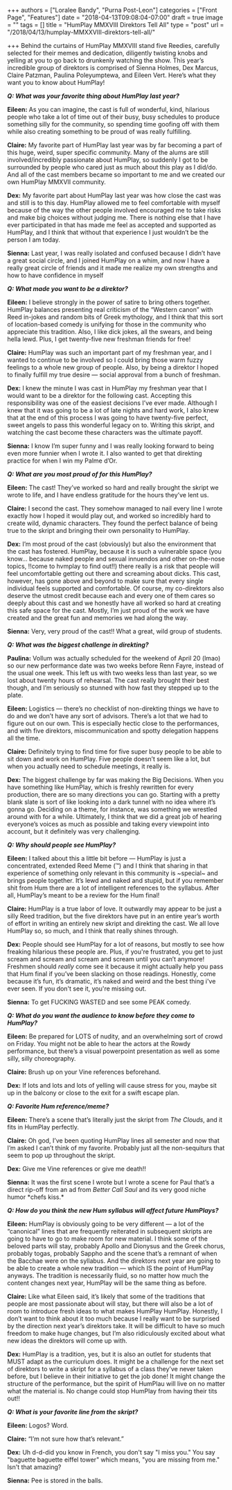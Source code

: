 +++
authors = ["Loralee Bandy", "Purna Post-Leon"]
categories = ["Front Page", "Features"]
date = "2018-04-13T09:08:04-07:00"
draft = true
image = ""
tags = []
title = "HumPlay MMXVIII Direktors Tell All"
type = "post"
url = "/2018/04/13/humplay-MMXXVIII-direktors-tell-all/"

+++
Behind the curtains of HumPlay MMXVIII stand five Reedies, carefully selected for their memes and dedication, diligently twisting knobs and yelling at you to go back to drunkenly watching the show. This year’s incredible group of direktors is comprised of Sienna Holmes, Dex Marcus, Claire Patzman, Paulina Poleyumptewa, and Eileen Vert. Here’s what they want you to know about HumPlay!

**_Q: What was your favorite thing about HumPlay last year?_**

**Eileen:** As you can imagine, the cast is full of wonderful, kind, hilarious people who take a lot of time out of their busy, busy schedules to produce something silly for the community, so spending time goofing off with them while also creating something to be proud of was really fulfilling.

**Claire:** My favorite part of HumPlay last year was by far becoming a part of this huge, weird, super specific community. Many of the alums are still involved/incredibly passionate about HumPlay, so suddenly I got to be surrounded by people who cared just as much about this play as I did/do. And all of the cast members became so important to me and we created our own HumPlay MMXVII community.

**Dex:** My favorite part about HumPlay last year was how close the cast was and still is to this day. HumPlay allowed me to feel comfortable with myself because of the way the other people involved encouraged me to take risks and make big choices without judging me. There is nothing else that I have ever participated in that has made me feel as accepted and supported as HumPlay, and I think that without that experience I just wouldn’t be the person I am today.

**Sienna:** Last year, I was really isolated and confused because I didn’t have a great social circle, and I joined HumPlay on a whim, and now I have a really great circle of friends and it made me realize my own strengths and how to have confidence in myself

**_Q: What made you want to be a direktor?_**

**Eileen:** I believe strongly in the power of satire to bring others together. HumPlay balances presenting real criticism of the “Western canon” with Reed in-jokes and random bits of Greek mythology, and I think that this sort of location-based comedy is unifying for those in the community who appreciate this tradition. Also, I like dick jokes, all the swears, and being hella lewd. Plus, I get twenty-five new freshman friends for free!

**Claire:** HumPlay was such an important part of my freshman year, and I wanted to continue to be involved so I could bring those warm fuzzy feelings to a whole new group of people. Also, by being a direktor I hoped to finally fulfill my true desire — social approval from a bunch of freshman. 

**Dex:** I knew the minute I was cast in HumPlay my freshman year that I would want to be a direktor for the following cast. Accepting this responsibility was one of the easiest decisions I’ve ever made. Although I knew that it was going to be a lot of late nights and hard work, I also knew that at the end of this process I was going to have twenty-five perfect, sweet angels to pass this wonderful legacy on to. Writing this skript, and watching the cast become these characters was the ultimate payoff.

**Sienna:** I know I’m super funny and I was really looking forward to being even more funnier when I wrote it. I also wanted to get that direkting practice for when I win my Palme d’Or.

**_Q: What are you most proud of for this HumPlay?_**

**Eileen:** The cast! They’ve worked so hard and really brought the skript we wrote to life, and I have endless gratitude for the hours they’ve lent us.

**Claire:** I second the cast. They somehow managed to nail every line I wrote exactly how I hoped it would play out, and worked so incredibly hard to create wild, dynamic characters. They found the perfect balance of being true to the skript and bringing their own personality to HumPlay.

**Dex:** I’m most proud of the cast (obviously) but also the environment that the cast has fostered. HumPlay, because it is such a vulnerable space (you know… because naked people and sexual innuendos and other on-the-nose topics, !!come to hvmplay to find out!!) there really is a risk that people will feel uncomfortable getting out there and screaming about dicks. This cast, however, has gone above and beyond to make sure that every single individual feels supported and comfortable. Of course, my co-direktors also deserve the utmost credit because each and every one of them cares so deeply about this cast and we honestly have all worked so hard at creating this safe space for the cast. Mostly, I’m just proud of the work we have created and the great fun and memories we had along the way.

**Sienna:** Very, very proud of the cast!! What a great, wild group of students.

**_Q: What was the biggest challenge in direkting?_**

**Paulina:** Vollum was actually scheduled for the weekend of April 20 (lmao) so our new performance date was two weeks before Renn Fayre, instead of the usual one week. This left us with two weeks less than last year, so we lost about twenty hours of rehearsal. The cast really brought their best though, and I’m seriously so stunned with how fast they stepped up to the plate.

**Eileen:** Logistics — there’s no checklist of non-direkting things we have to do and we don’t have any sort of advisors. There’s a lot that we had to figure out on our own. This is especially hectic close to the performances, and with five direktors, miscommunication and spotty delegation happens all the time.

**Claire:** Definitely trying to find time for five super busy people to be able to sit down and work on HumPlay. Five people doesn’t seem like a lot, but when you actually need to schedule meetings, it really is.

**Dex:** The biggest challenge by far was making the Big Decisions. When you have something like HumPlay, which is freshly rewritten for every production, there are so many directions you can go. Starting with a pretty blank slate is sort of like looking into a dark tunnel with no idea where it’s gonna go. Deciding on a theme, for instance, was something we wrestled around with for a while. Ultimately, I think that we did a great job of hearing everyone’s voices as much as possible and taking every viewpoint into account, but it definitely was very challenging.

**_Q: Why should people see HumPlay?_**

**Eileen:** I talked about this a little bit before — HumPlay is just a concentrated, extended Reed Meme (™) and I think that sharing in that experience of something only relevant in this community is \~special\~ and brings people together. It’s lewd and naked and stupid, but if you remember shit from Hum there are a lot of intelligent references to the syllabus. After all, HumPlay’s meant to be a review for the Hum final!

**Claire:** HumPlay is a true labor of love. It outwardly may appear to be just a silly Reed tradition, but the five direktors have put in an entire year’s worth of effort in writing an entirely new skript and direkting the cast. We all love HumPlay so, so much, and I think that really shines through.

**Dex:** People should see HumPlay for a lot of reasons, but mostly to see how freaking hilarious these people are. Plus, if you're frustrated, you get to just scream and scream and scream and scream until you can’t anymore! Freshmen should _really_ come see it because it might actually help you pass that Hum final if you’ve been slacking on those readings. Honestly, come because it’s fun, it’s dramatic, it’s naked and weird and the best thing i've ever seen. If you don't see it, you're missing out.

**Sienna:** To get FUCKING WASTED and see some PEAK comedy.

**_Q: What do you want the audience to know before they come to HumPlay?_**

**Eileen:** Be prepared for LOTS of nudity, and an overwhelming sort of crowd on Friday. You might not be able to hear the actors at the Rowdy performance, but there’s a visual powerpoint presentation as well as some silly, silly choreography.

**Claire:** Brush up on your Vine references beforehand.

**Dex:** If lots and lots and lots of yelling will cause stress for you, maybe sit up in the balcony or close to the exit for a swift escape plan.

**_Q: Favorite Hum reference/meme?_**

**Eileen:** There’s a scene that’s literally just the skript from _The Clouds_, and it fits in HumPlay perfectly.

**Claire:** Oh god, I’ve been quoting HumPlay lines all semester and now that I’m asked I can’t think of my favorite. Probably just all the non-sequiturs that seem to pop up throughout the skript.

**Dex:** Give me Vine references or give me death!!

**Sienna:** It was the first scene I wrote but I wrote a scene for Paul that’s a direct rip-off from an ad from _Better Call Saul_ and its very good niche humor \*chefs kiss.\*

**_Q: How do you think the new Hum syllabus will affect future HumPlays?_**

**Eileen:** HumPlay is obviously going to be very different — a lot of the “canonical” lines that are frequently reiterated in subsequent skripts are going to have to go to make room for new material. I think some of the beloved parts will stay, probably Apollo and Dionysus and the Greek chorus, probably togas, probably Sappho and the scene that’s a remnant of when the Bacchae were on the syllabus. And the direktors next year are going to be able to create a whole new tradition — which IS the point of HumPlay anyways. The tradition is necessarily fluid, so no matter how much the content changes next year, HumPlay will be the same thing as before.

**Claire:** Like what Eileen said, it’s likely that some of the traditions that people are most passionate about will stay, but there will also be a lot of room to introduce fresh ideas to what makes HumPlay HumPlay. Honestly, I don’t want to think about it too much because I really want to be surprised by the direction next year’s direktors take. It will be difficult to have so much freedom to make huge changes, but I’m also ridiculously excited about what new ideas the direktors will come up with.

**Dex:** HumPlay is a tradition, yes, but it is also an outlet for students that MUST adapt as the curriculum does. It might be a challenge for the next set of direktors to write a skript for a syllabus of a class they’ve never taken before, but I believe in their initiative to get the job done! It might change the structure of the performance, but the spirit of HumPlau will live on no matter what the material is. No change could stop HumPlay from having their tits out!! 

**_Q: What is your favorite line from the skript?_**

**Eileen:** Logos? Word.

**Claire:** “I’m not sure how that’s relevant.”

**Dex:** Uh d-d-did you know in French, you don't say "I miss you." You say "baguette baguette eiffel tower" which means, "you are missing from me." Isn't that amazing?

**Sienna:** Pee is stored in the balls.